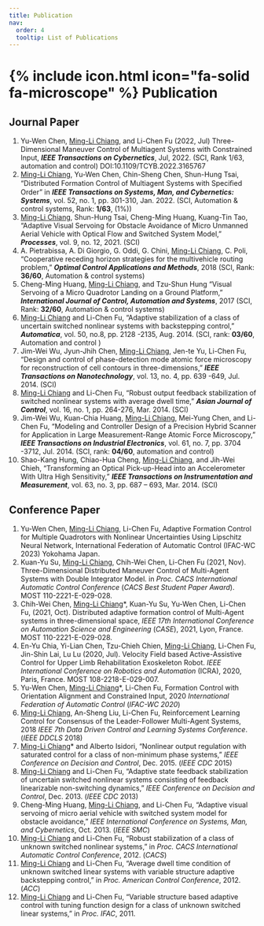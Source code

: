 ```yaml
---
title: Publication
nav:
  order: 4
  tooltip: List of Publications
---
```


# {% include icon.html icon="fa-solid fa-microscope" %} Publication

## Journal Paper
1.	Yu-Wen Chen, <u>Ming-Li Chiang</u>, and Li-Chen Fu (2022, Jul) Three-Dimensional Maneuver Control of Multiagent Systems with Constrained Input, ***IEEE Transactions on Cybernetics***, Jul, 2022. (SCI, Rank 1/63, automation and control) DOI:10.1109/TCYB.2022.3165767
2.	<u>Ming-Li Chiang</u>, Yu-Wen Chen, Chin-Sheng Chen, Shun-Hung Tsai, “Distributed Formation Control of Multiagent Systems with Speciﬁed Order” in ***IEEE Transactions on Systems, Man, and Cybernetics: Systems***, vol. 52, no. 1, pp. 301-310, Jan. 2022. (SCI, Automation & control systems, Rank: **1/63**, (1%))
3.	 <u>Ming-Li Chiang</u>, Shun-Hung Tsai, Cheng-Ming Huang, Kuang-Tin Tao, “Adaptive Visual Servoing for Obstacle Avoidance of Micro Unmanned Aerial Vehicle with Optical Flow and Switched System Model,” ***Processes***, vol. 9, no. 12, 2021. (SCI)
4.	 A. Pietrabissa, A. Di Giorgio, G. Oddi, G. Chini, <u>Ming-Li Chiang</u>, C. Poli, “Cooperative receding horizon strategies for the multivehicle routing problem,” ***Optimal Control Applications and Methods***, 2018 (SCI, Rank: **36/60**, Automation & control systems)
5.	 Cheng-Ming Huang, <u>Ming-Li Chiang</u>, and Tzu-Shun Hung “Visual Servoing of a Micro Quadrotor Landing on a Ground Platform,” ***International Journal of Control, Automation and Systems***, 2017 (SCI, Rank: **32/60**, Automation & control systems)
6.	 <u>Ming-Li Chiang</u> and Li-Chen Fu, “Adaptive stabilization of a class of uncertain switched nonlinear systems with backstepping control,” ***Automatica***, vol. 50, no.8, pp. 2128 -2135, Aug. 2014. (SCI, rank: **03/60**, Automation and control ) 
7.	 Jim-Wei Wu, Jyun-Jhih Chen, <u>Ming-Li Chiang</u>, Jen-te Yu, Li-Chen Fu, “Design and control of phase-detection mode atomic force microscopy for reconstruction of cell contours in three-dimensions,” ***IEEE Transactions on Nanotechnology***, vol. 13, no. 4, pp. 639 -649, Jul. 2014. (SCI)
8.	<u>Ming-Li Chiang</u> and Li-Chen Fu, “Robust output feedback stabilization of switched nonlinear systems with average dwell time,” ***Asian Journal of Control***, vol. 16, no. 1, pp. 264-276, Mar. 2014. (SCI)
9.	 Jim-Wei Wu, Kuan-Chia Huang, <u>Ming-Li Chiang</u>, Mei-Yung Chen, and Li-Chen Fu, “Modeling and Controller Design of a Precision Hybrid Scanner for Application in Large Measurement-Range Atomic Force Microscopy,” ***IEEE Transactions on Industrial Electronics***, vol. 61, no. 7, pp. 3704 -3712, Jul. 2014. (SCI, rank: **04/60**, automation and control)
10.	 Shao-Kang Hung, Chiao-Hua Cheng, <u>Ming-Li Chiang</u>, and Jih-Wei Chieh,  “Transforming an Optical Pick-up-Head into an Accelerometer With Ultra High Sensitivity,” ***IEEE Transactions on Instrumentation and Measurement***, vol. 63, no. 3, pp. 687 – 693, Mar. 2014. (SCI)
    
## Conference Paper

1.	Yu-Wen Chen, <u>Ming-Li Chiang</u>, Li-Chen Fu, Adaptive Formation Control for Multiple Quadrotors with Nonlinear Uncertainties Using Lipschitz Neural Network, International Federation of Automatic Control (IFAC-WC 2023) Yokohama Japan.
2.	Kuan-Yu Su, <u>Ming-Li Chiang</u>, Chih-Wei Chen, Li-Chen Fu (2021, Nov). Three-Dimensional Distributed Maneuver Control of Multi-Agent Systems with Double Integrator Model. in *Proc. CACS International Automatic Control Conference* (*CACS Best Student Paper Award*). MOST 110-2221-E-029-028. 
3.	Chih-Wei Chen, <u>Ming-Li Chiang</u>*, Kuan-Yu Su, Yu-Wen Chen, Li-Chen Fu, (2021, Oct). Distributed adaptive formation control of Multi-Agent systems in three-dimensional space, *IEEE 17th International Conference on Automation Science and Engineering* (*CASE*), 2021, Lyon, France. MOST 110-2221-E-029-028. 
4.	En-Yu Chia, Yi-Lian Chen, Tzu-Chieh Chien, <u>Ming-Li Chiang</u>, Li-Chen Fu, Jin-Shin Lai, Lu Lu (2020, Jul). Velocity Field based Active-Assistive Control for Upper Limb Rehabilitation Exoskeleton Robot. *IEEE International Conference on Robotics and Automation* (ICRA), 2020, Paris, France. MOST 108-2218-E-029-007.
5.	Yu-Wen Chen, <u>Ming-Li Chiang</u>*, Li-Chen Fu, Formation Control with Orientation Alignment and Constrained Input, 2020 *International Federation of Automatic Control* (*IFAC-WC 2020*)
6.	<u>Ming-Li Chiang</u>, An-Sheng Liu, Li-Chen Fu, Reinforcement Learning Control for Consensus of the Leader-Follower Multi-Agent Systems, 2018 *IEEE 7th Data Driven Control and Learning Systems Conference*. (*IEEE DDCLS* 2018)
7.	<u>Ming-Li Chiang</u>* and Alberto Isidori, “Nonlinear output regulation with saturated control for a class of non-minimum phase systems,” *IEEE Conference on Decision and Control*, Dec. 2015. (*IEEE CDC* 2015)
8.	<u>Ming-Li Chiang</u> and Li-Chen Fu, “Adaptive state feedback stabilization of uncertain switched nonlinear systems consisting of feedback linearizable non-switching dynamics,” *IEEE Conference on Decision and Control*, Dec. 2013. (*IEEE CDC* 2013)
9.	Cheng-Ming Huang, <u>Ming-Li Chiang</u>, and Li-Chen Fu, “Adaptive visual servoing of micro aerial vehicle with switched system model for obstacle avoidance,” *IEEE International Conference on Systems, Man, and Cybernetics*, Oct. 2013. (*IEEE SMC*)
10.	<u>Ming-Li Chiang</u> and Li-Chen Fu, “Robust stabilization of a class of unknown switched nonlinear systems,” in *Proc. CACS International Automatic Control Conference*, 2012. (*CACS*)
11.	<u>Ming-Li Chiang</u> and Li-Chen Fu, “Average dwell time condition of unknown switched linear systems with variable structure adaptive backstepping control,” in *Proc. American Control Conference*, 2012. (*ACC*)
12.	<u>Ming-Li Chiang</u> and Li-Chen Fu, “Variable structure based adaptive control with tuning function design for a class of unknown switched linear systems,” in *Proc. IFAC*, 2011.
